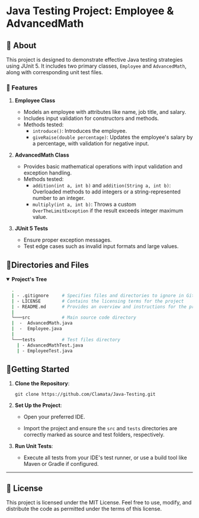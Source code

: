 
# Java Testing Project: Employee & AdvancedMath

## 📖 About

This project is designed to demonstrate effective Java testing strategies using JUnit 5. It includes two primary classes, `Employee` and `AdvancedMath`, along with corresponding unit test files.

### 🔑 Features

1. **Employee Class**
   - Models an employee with attributes like name, job title, and salary.
   - Includes input validation for constructors and methods.
   - Methods tested:
     - `introduce()`: Introduces the employee.
     - `giveRaise(double percentage)`: Updates the employee's salary by a percentage, with validation for negative input.

2. **AdvancedMath Class**
   - Provides basic mathematical operations with input validation and exception handling.
   - Methods tested:
     - `addition(int a, int b)` and `addition(String a, int b)`: Overloaded methods to add integers or a string-represented number to an integer.
     - `multiply(int a, int b)`: Throws a custom `OverTheLimitException` if the result exceeds integer maximum value.

3. **JUnit 5 Tests**
     - Ensure proper exception messages.
     - Test edge cases such as invalid input formats and large values.

## 📂Directories and Files
<details open>
   <summary><b>Project's Tree</b></summary>

``` bash
  .
  | - .gitignore     # Specifies files and directories to ignore in Git version control 
  | - LICENSE        # Contains the licensing terms for the project 
  | - README.md      # Provides an overview and instructions for the project
  |
  └───src            # Main source code directory
  |  -  AdvancedMath.java
  |  -  Employee.java
  |
  └───tests          # Test files directory
    | - AdvancedMathTest.java
    | - EmployeeTest.java
 ```
</details>

## 🚀Getting Started

1.  **Clone the Repository**:
    
    ```
    git clone https://github.com/Clamata/Java-Testing.git
    ```
    
2.  **Set Up the Project**:
    
    -   Open your preferred IDE.
        
    -   Import the project and ensure the `src` and `tests` directories are correctly marked as source and test folders, respectively.
        
3.  **Run Unit Tests**:
    
    -   Execute all tests from your IDE's test runner, or use a build tool like Maven or Gradle if configured.
        

----------

## 📜 License

This project is licensed under the MIT License. Feel free to use, modify, and distribute the code as permitted under the terms of this license.

